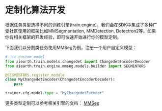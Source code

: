 # 定制化算法开发

根据任务类型选择不同的训练引擎(train.engine)。我们会在SDK中集成了多种广受社区使用的框架比如MMSegmentation, MMDetection, Detectron2等。如果你有相关框架的开发经验，即可快速开始进行你的模型定制。

下面我们以分割类任务使用MMSeg为例，注册一个用户自定义模型：

```Python
# use custom model
from aiearth.train.models.changedet import ChangedetEncoderDecoder
from aiearth.train.engine.mmseg.models.builder import SEGMENTORS

@SEGMENTORS.register_module
class MyChangedetEncoder(ChangedetEncoderDecoder):
    pass

trainer.cfg.model.type = "MyChangedetEncoder"
```

更多类型定制可以参考相关引擎的文档：
[MMSeg](https://github.com/open-mmlab/mmsegmentation/blob/master/docs/zh_cn/tutorials/customize_models.md)
